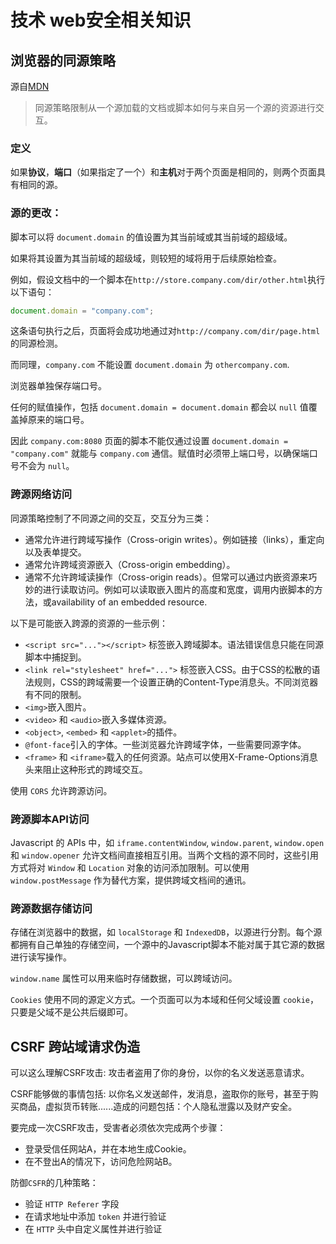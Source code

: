 # 技术 web安全相关知识

<!-- toc -->

<!--  
  - 浏览器的同源策略
  - CSRF 跨站域请求伪造
-->

## 浏览器的同源策略

源自[MDN](https://developer.mozilla.org/zh-CN/docs/Web/Security/Same-origin_policy)

> 同源策略限制从一个源加载的文档或脚本如何与来自另一个源的资源进行交互。

### 定义

如果**协议**，**端口**（如果指定了一个）和**主机**对于两个页面是相同的，则两个页面具有相同的源。

### 源的更改：

脚本可以将 `document.domain` 的值设置为其当前域或其当前域的超级域。

如果将其设置为其当前域的超级域，则较短的域将用于后续原始检查。

例如，假设文档中的一个脚本在`http://store.company.com/dir/other.html`执行以下语句：

```javascript
document.domain = "company.com";
```

这条语句执行之后，页面将会成功地通过对`http://company.com/dir/page.html`的同源检测。

而同理，`company.com` 不能设置 `document.domain` 为 `othercompany.com`.

浏览器单独保存端口号。

任何的赋值操作，包括 `document.domain = document.domain` 都会以 `null` 值覆盖掉原来的端口号。

因此 `company.com:8080` 页面的脚本不能仅通过设置 `document.domain = "company.com"` 就能与 `company.com` 通信。赋值时必须带上端口号，以确保端口号不会为 `null`。

### 跨源网络访问

同源策略控制了不同源之间的交互，交互分为三类：

- 通常允许进行跨域写操作（Cross-origin writes）。例如链接（links），重定向以及表单提交。
- 通常允许跨域资源嵌入（Cross-origin embedding）。
- 通常不允许跨域读操作（Cross-origin reads）。但常可以通过内嵌资源来巧妙的进行读取访问。例如可以读取嵌入图片的高度和宽度，调用内嵌脚本的方法，或availability of an embedded resource.

以下是可能嵌入跨源的资源的一些示例：

- `<script src="..."></script>` 标签嵌入跨域脚本。语法错误信息只能在同源脚本中捕捉到。
- `<link rel="stylesheet" href="...">` 标签嵌入CSS。由于CSS的松散的语法规则，CSS的跨域需要一个设置正确的Content-Type消息头。不同浏览器有不同的限制。
- `<img>`嵌入图片。
- `<video>` 和 `<audio>`嵌入多媒体资源。
- `<object>`, `<embed>` 和 `<applet>`的插件。
- `@font-face`引入的字体。一些浏览器允许跨域字体，一些需要同源字体。
- `<frame>` 和 `<iframe>`载入的任何资源。站点可以使用X-Frame-Options消息头来阻止这种形式的跨域交互。

使用 `CORS` 允许跨源访问。

### 跨源脚本API访问

Javascript 的 APIs 中，如 `iframe.contentWindow`, `window.parent`, `window.open` 和 `window.opener` 允许文档间直接相互引用。当两个文档的源不同时，这些引用方式将对 `Window` 和 `Location` 对象的访问添加限制。可以使用 `window.postMessage` 作为替代方案，提供跨域文档间的通讯。

### 跨源数据存储访问

存储在浏览器中的数据，如 `localStorage` 和 `IndexedDB`，以源进行分割。每个源都拥有自己单独的存储空间，一个源中的Javascript脚本不能对属于其它源的数据进行读写操作。

`window.name` 属性可以用来临时存储数据，可以跨域访问。

`Cookies` 使用不同的源定义方式。一个页面可以为本域和任何父域设置 `cookie`，只要是父域不是公共后缀即可。

## CSRF 跨站域请求伪造

可以这么理解CSRF攻击: 攻击者盗用了你的身份，以你的名义发送恶意请求。

CSRF能够做的事情包括: 以你名义发送邮件，发消息，盗取你的账号，甚至于购买商品，虚拟货币转账......造成的问题包括：个人隐私泄露以及财产安全。

要完成一次CSRF攻击，受害者必须依次完成两个步骤：

- 登录受信任网站A，并在本地生成Cookie。
- 在不登出A的情况下，访问危险网站B。

防御`CSFR`的几种策略：

- 验证 `HTTP Referer` 字段
- 在请求地址中添加 `token` 并进行验证
- 在 `HTTP` 头中自定义属性并进行验证
